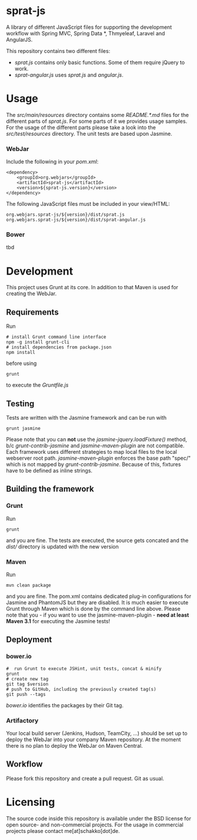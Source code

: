 # sprat-js
A library of different JavaScript files for supporting the development workflow with Spring MVC, Spring Data *, Thmyeleaf, Laravel and AngularJS.

This repository contains two different files:

- *sprat.js* contains only basic functions. Some of them require jQuery to work.
- *sprat-angular.js* uses *sprat.js* and *angular.js*.

# Usage
The *src/main/resources* directory contains some *README.\*.md* files for the different parts of *sprat.js*. For some parts of it we provides usage samples.
For the usage of the different parts please take a look into the *src/test/resources* directory. The unit tests are based upon Jasmine.

### WebJar
Include the following in your *pom.xml*:

	<dependency>
		<groupId>org.webjars</groupId>
		<artifactId>sprat-js</artifactId>
		<version>${sprat-js.version}</version>
	</dependency>

The following JavaScript files must be included in your view/HTML:

	org.webjars.sprat-js/${version}/dist/sprat.js
	org.webjars.sprat-js/${version}/dist/sprat-angular.js

### Bower
tbd

# Development
This project uses Grunt at its core. In addition to that Maven is used for creating the WebJar.

## Requirements
Run

	# install Grunt command line interface
	npm -g install grunt-cli
	# install dependencies from package.json
	npm install

before using 

	grunt
	
to execute the *Gruntfile.js*

## Testing
Tests are written with the Jasmine framework and can be run with

	grunt jasmine

Please note that you can **not** use the *jasmine-jquery.loadFixture()* method, b/c *grunt-contrib-jasmine* and *jasmine-maven-plugin* are not compatible. Each framework uses different strategies to map local files to the local webserver root path.
*jasmine-maven-plugin* enforces the base path "spec/" which is not mapped by *grunt-contrib-jasmine*. Because of this, fixtures have to be defined as inline strings.

## Building the framework
### Grunt
Run 
	
	grunt 

and you are fine. The tests are executed, the source gets concated and the *dist/* directory is updated with the new version

### Maven
Run

	mvn clean package
	
and you are fine. The pom.xml contains dedicated plug-in configurations for Jasmine and PhantomJS but they are disabled. It is much easier to execute Grunt through Maven which is done by the command line above.
Please note that you - if you want to use the jasmine-maven-plugin - **need at least Maven 3.1** for executing the Jasmine tests!

## Deployment
### bower.io

	#  run Grunt to execute JSHint, unit tests, concat & minify
	grunt
	# create new tag 
	git tag $version
	# push to GitHub, including the previously created tag(s)
	git push --tags
	
*bower.io* identifies the packages by their Git tag.

### Artifactory
Your local build server (Jenkins, Hudson, TeamCity, ...) should be set up to deploy the WebJar into your company Maven repository. At the moment there is no plan to deploy the WebJar on Maven Central.

## Workflow
Please fork this repository and create a pull request. Git as usual.

# Licensing
The source code inside this repository is available under the BSD license for open source- and non-commercial projects. For the usage in commercial projects please contact me[at]schakko[dot]de.